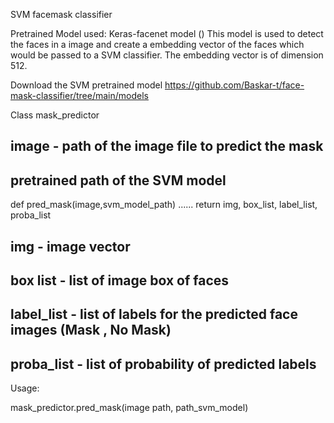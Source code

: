 SVM facemask classifier

Pretrained Model used:
   Keras-facenet model ()
     This model is used to detect the faces in a image and create a embedding vector of the faces which would be passed to a SVM classifier. 
     The embedding vector is of dimension 512.


Download the SVM pretrained model https://github.com/Baskar-t/face-mask-classifier/tree/main/models

Class mask_predictor
## image - path of the image file to predict the mask
## pretrained path of the SVM model
def pred_mask(image,svm_model_path)
     ......
	return img, box_list, label_list, proba_list
	
## img - image vector
## box list - list of image box of faces
## label_list - list of labels for the predicted face images (Mask , No Mask)
## proba_list - list of probability of predicted labels


Usage:

mask_predictor.pred_mask(image path, path_svm_model)
